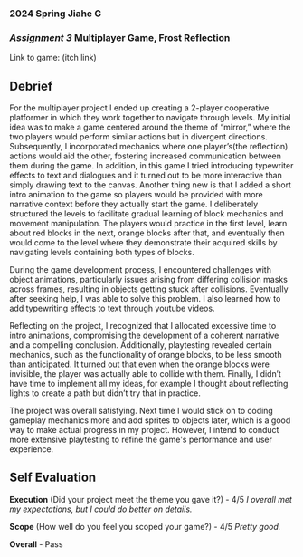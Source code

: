 ### **2024 Spring** Jiahe G
### *Assignment 3* Multiplayer Game, Frost Reflection
Link to game: (itch link)

## **Debrief**
For the multiplayer project I ended up creating a 2-player cooperative platformer in which they work together to navigate through levels. My initial idea was to make a game centered around the theme of “mirror,” where the two players would perform similar actions but in divergent directions. Subsequently, I incorporated mechanics where one player’s(the reflection) actions would aid the other, fostering increased communication between them during the game. In addition, in this game I tried introducing typewriter effects to text and dialogues and it turned out to be more interactive than simply drawing text to the canvas. Another thing new is that I added a short intro animation to the game so players would be provided with more narrative context before they actually start the game. I deliberately structured the levels to facilitate gradual learning of block mechanics and movement manipulation. The players would practice in the first level, learn about red blocks in the next, orange blocks after that, and eventually then would come to the level where they demonstrate their acquired skills by navigating levels containing both types of blocks.

During the game development process, I encountered challenges with object animations, particularly issues arising from differing collision masks across frames, resulting in objects getting stuck after collisions. Eventually after seeking help, I was able to solve this problem. I also learned how to add typewriting effects to text through youtube videos.

Reflecting on the project, I recognized that I allocated excessive time to intro animations, compromising the development of a coherent narrative and a compelling conclusion. Additionally, playtesting revealed certain mechanics, such as the functionality of orange blocks, to be less smooth than anticipated. It turned out that even when the orange blocks were invisible, the player was actually able to collide with them. Finally, I didn’t have time to implement all my ideas, for example I thought about reflecting lights to create a path but didn’t try that in practice.

The project was overall satisfying. Next time I would stick on to coding gameplay mechanics more and add sprites to objects later, which is a good way to make actual progress in my project. However, I intend to conduct more extensive playtesting to refine the game's performance and user experience.

## **Self Evaluation**
**Execution** (Did your project meet the theme you gave it?) - 4/5
*I overall met my expectations, but I could do better on details.*

**Scope** (How well do you feel you scoped your game?) - 4/5
*Pretty good.*

**Overall** - Pass